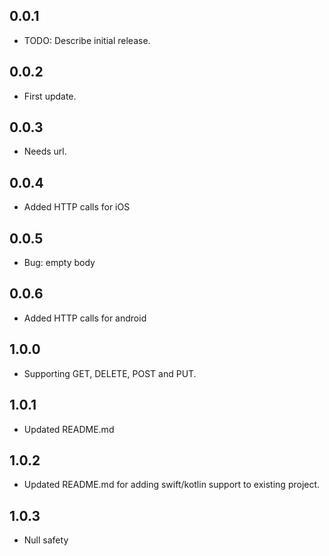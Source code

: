 ## 0.0.1

* TODO: Describe initial release.

## 0.0.2

* First update.

## 0.0.3

* Needs url.

## 0.0.4

* Added HTTP calls for iOS

## 0.0.5

* Bug: empty body

## 0.0.6

* Added HTTP calls for android

## 1.0.0

* Supporting GET, DELETE, POST and PUT.

## 1.0.1

* Updated README.md

## 1.0.2

* Updated README.md for adding swift/kotlin support to existing project.

## 1.0.3

* Null safety
